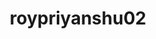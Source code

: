 ---
title: roypriyanshu02
github: https://github.com/roypriyanshu02
mode: dark
transition: 3s
archetype:
- Little Bit of Everything
---